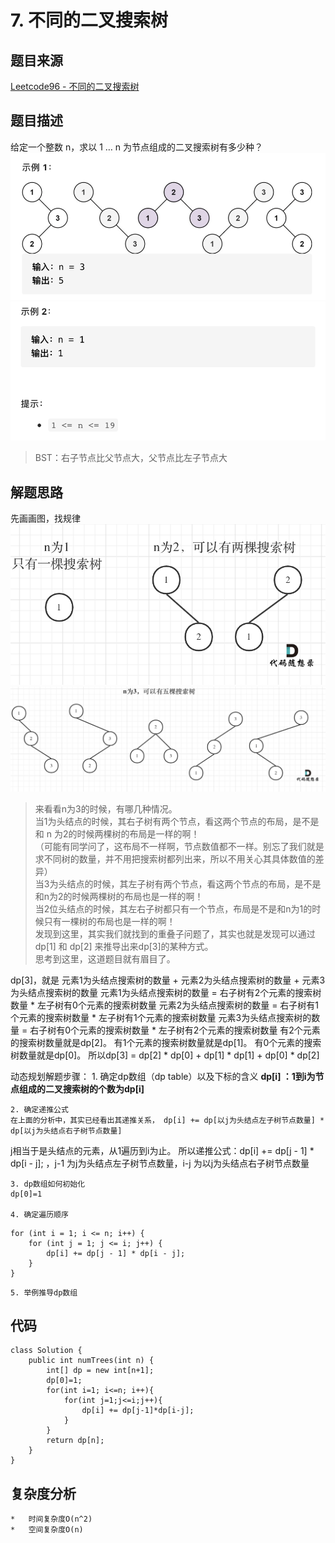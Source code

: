 # 7. 不同的二叉搜索树

## 题目来源
[Leetcode96 - 不同的二叉搜索树](https://leetcode-cn.com/problems/unique-binary-search-trees/)

## 题目描述
给定一个整数 n，求以 1 … n 为节点组成的二叉搜索树有多少种？
![](7.%20%E4%B8%8D%E5%90%8C%E7%9A%84%E4%BA%8C%E5%8F%89%E6%90%9C%E7%B4%A2%E6%A0%91/%E6%88%AA%E5%B1%8F2021-07-11%2016.40.26.png)
![](7.%20%E4%B8%8D%E5%90%8C%E7%9A%84%E4%BA%8C%E5%8F%89%E6%90%9C%E7%B4%A2%E6%A0%91/%E6%88%AA%E5%B1%8F2021-07-11%2016.40.37.png)

> BST：右子节点比父节点大，父节点比左子节点大  

## 解题思路
先画画图，找规律
![](7.%20%E4%B8%8D%E5%90%8C%E7%9A%84%E4%BA%8C%E5%8F%89%E6%90%9C%E7%B4%A2%E6%A0%91/95419664-2A14-4E03-9198-F42297B304F4.png)
![](7.%20%E4%B8%8D%E5%90%8C%E7%9A%84%E4%BA%8C%E5%8F%89%E6%90%9C%E7%B4%A2%E6%A0%91/04260DE3-FC92-4954-8C3E-F98FC94092FA.png)

> 来看看n为3的时候，有哪几种情况。  
> 当1为头结点的时候，其右子树有两个节点，看这两个节点的布局，是不是和 n 为2的时候两棵树的布局是一样的啊！  
> （可能有同学问了，这布局不一样啊，节点数值都不一样。别忘了我们就是求不同树的数量，并不用把搜索树都列出来，所以不用关心其具体数值的差异）  
> 当3为头结点的时候，其左子树有两个节点，看这两个节点的布局，是不是和n为2的时候两棵树的布局也是一样的啊！  
> 当2位头结点的时候，其左右子树都只有一个节点，布局是不是和n为1的时候只有一棵树的布局也是一样的啊！  
> 发现到这里，其实我们就找到的重叠子问题了，其实也就是发现可以通过dp[1] 和 dp[2] 来推导出来dp[3]的某种方式。  
> 思考到这里，这道题目就有眉目了。  

dp[3]，就是 元素1为头结点搜索树的数量 + 元素2为头结点搜索树的数量 + 元素3为头结点搜索树的数量
元素1为头结点搜索树的数量 = 右子树有2个元素的搜索树数量 * 左子树有0个元素的搜索树数量
元素2为头结点搜索树的数量 = 右子树有1个元素的搜索树数量 * 左子树有1个元素的搜索树数量
元素3为头结点搜索树的数量 = 右子树有0个元素的搜索树数量 * 左子树有2个元素的搜索树数量
有2个元素的搜索树数量就是dp[2]。
有1个元素的搜索树数量就是dp[1]。
有0个元素的搜索树数量就是dp[0]。
所以dp[3] = dp[2] * dp[0] + dp[1] * dp[1] + dp[0] * dp[2]


动态规划解题步骤：
	1. 确定dp数组（dp table）以及下标的含义
	**dp[i] ：1到i为节点组成的二叉搜索树的个数为dp[i]**

	2. 确定递推公式
	在上面的分析中，其实已经看出其递推关系， dp[i] += dp[以j为头结点左子树节点数量] * dp[以j为头结点右子树节点数量]
j相当于是头结点的元素，从1遍历到i为止。
所以递推公式：dp[i] += dp[j - 1] * dp[i - j]; ，j-1 为j为头结点左子树节点数量，i-j 为以j为头结点右子树节点数量
	
	3. dp数组如何初始化
	dp[0]=1
	
	4. 确定遍历顺序
```
for (int i = 1; i <= n; i++) {
    for (int j = 1; j <= i; j++) {
        dp[i] += dp[j - 1] * dp[i - j];
    }
}
```
	5. 举例推导dp数组


## 代码
```
class Solution {
    public int numTrees(int n) {
        int[] dp = new int[n+1];
        dp[0]=1;
        for(int i=1; i<=n; i++){
            for(int j=1;j<=i;j++){
                dp[i] += dp[j-1]*dp[i-j];
            }
        }
        return dp[n];
    }
}
```


## 复杂度分析
	* 	时间复杂度O(n^2)
	* 	空间复杂度O(n)